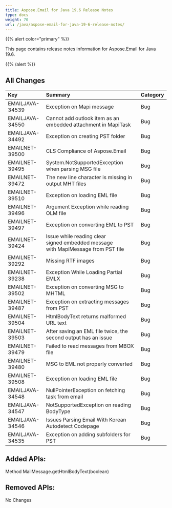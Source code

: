 ```yaml
---
title: Aspose.Email for Java 19.6 Release Notes
type: docs
weight: 70
url: /java/aspose-email-for-java-19-6-release-notes/
---
```


{{% alert color="primary" %}} 

This page contains release notes information for Aspose.Email for Java 19.6.

{{% /alert %}} 
## **All Changes**


|**Key**|**Summary**|**Category**|
| :- | :- | :- |
|EMAILJAVA-34539|Exception on Mapi message|Bug|
|EMAILJAVA-34550|Cannot add outlook item as an embedded attachment in MapiTask|Bug|
|EMAILJAVA-34492|Exception on creating PST folder|Bug|
|EMAILNET-39500|CLS Compliance of Aspose.Email|Bug|
|EMAILNET-39495|System.NotSupportedException when parsing MSG file|Bug|
|EMAILNET-39472|The new line character is missing in output MHT files|Bug|
|EMAILNET-39510|Exception on loading EML file|Bug|
|EMAILNET-39496|Argument Exception while reading OLM file|Bug|
|EMAILNET-39497|Exception on converting EML to PST|Bug|
|EMAILNET-39424|Issue while reading clear signed embedded message with MapiMessage from PST file|Bug|
|EMAILNET-39292|Missing RTF images|Bug|
|EMAILNET-39238|Exception While Loading Partial EMLX|Bug|
|EMAILNET-39502|Exception on converting MSG to MHTML|Bug|
|EMAILNET-39487|Exception on extracting messages from PST|Bug|
|EMAILNET-39504|HtmlBodyText returns malformed URL text|Bug|
|EMAILNET-39503|After saving an EML file twice, the second output has an issue|Bug|
|EMAILNET-39479|Failed to read messages from MBOX file|Bug|
|EMAILNET-39480|MSG to EML not properly converted|Bug|
|EMAILNET-39508|Exception on loading EML file|Bug|
|EMAILJAVA-34548|NullPointerException on fetching task from email|Bug|
|EMAILJAVA-34547|NotSupportedException on reading BodyType|Bug|
|EMAILJAVA-34546|Issues Parsing Email With Korean Autodetect Codepage|Bug|
|EMAILJAVA-34535|Exception on adding subfolders for PST|Bug|

## **Added APIs:**
Method MailMessage.getHtmlBodyText(boolean)
## **Removed APIs:**
No Changes

